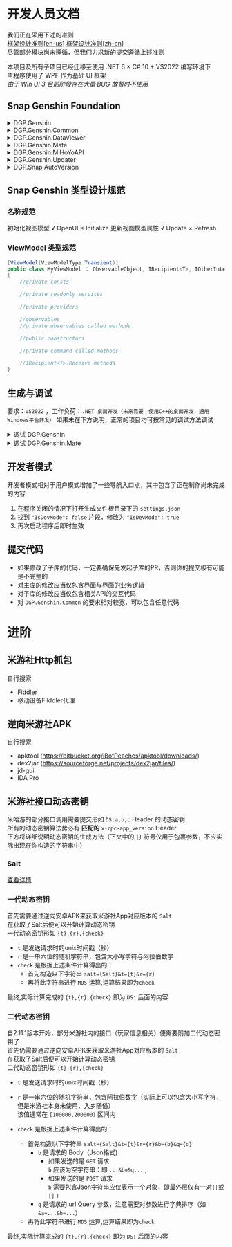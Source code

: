 # 开发人员文档

我们正在采用下述的准则  
[框架设计准则[en-us]](https://docs.microsoft.com/en-us/dotnet/standard/design-guidelines/) [框架设计准则[zh-cn]](https://docs.microsoft.com/zh-cn/dotnet/standard/design-guidelines/)  
尽管部分模块尚未遵循，但我们力求新的提交遵循上述准则
 
本项目及所有子项目已经迁移至使用 .NET 6 × C# 10 + VS2022 编写环境下  
主程序使用了 WPF 作为基础 UI 框架  
*由于 Win UI 3 目前阶段存在大量  BUG  故暂时不使用*

## Snap Genshin Foundation

<details>
<summary>DGP.Genshin</summary>

主程序

</details>

<details>
<summary>DGP.Genshin.Common</summary>

公共组件支持库

* 包含**请求与响应模式**的基本类型
* 包含大量的扩展方法
* 包含了核心日志功能
* 包含了简单的下载器实现

</details>

<details>
<summary>DGP.Genshin.DataViewer</summary>

解包数据可视化呈现

* 不再积极维护

</details>
<details>
<summary>DGP.Genshin.Mate</summary>

树脂便捷显示

* 独立程序，点击系统托盘图标显示实时树脂

</details>

<details>
<summary>DGP.Genshin.MiHoYoAPI</summary>

米哈游原神API交互

* 祈愿记录（完全封装）
* 玩家信息查询相关
* 实时便笺
* 签到与补签
* 用户信息与角色信息
* 米游社帖子
* 旅行日志信息
* 玩家信息对外展示开关
* 米游社每日任务

</details>

<details>
<summary>DGP.Genshin.Updater</summary>

更新器

* 支持自动与手动安装
</details>

<details>
<summary>DGP.Snap.AutoVersion</summary>

用于生成主项目时自动更改版本号

</details>

## Snap Genshin 类型设计规范

### 名称规范

初始化视图模型 √ OpenUI × Initialize
更新视图模型属性 √ Update × Refresh

### ViewModel 类型规范

``` c#
[ViewModel(ViewModelType.Transient)]
public class MyViewModel ： ObservableObject, IRecipient<T>, IOtherInterface
{
    //private consts

    //private readonly services

    //private providers

    //observables
    //private observables called methods

    //public constructors

    //private command called methods

    //IRecipient<T>.Receive methods
}
```


## 生成与调试

要求：`VS2022` ，工作负荷：`.NET 桌面开发（未来需要：使用C++的桌面开发，通用Windows平台开发）`
如果未在下方说明，正常的项目均可按常见的调试方法调试

<details>
<summary>调试 DGP.Genshin</summary>

1. 生成 `DGP.Snap.AutoVersion` 项目
1. 生成 `DGP.Genshin` 项目
1. 将 根目录的 `Metadata` 文件夹复制到 `Build\Debug\net6.0-windows10.0.18362.0`
1. *注：`MetaData` 文件夹有时不会即时随仓库更新，可以从最新的发行版中提取*
1. 现在就可以正常调试程序了

如无必要，请勿随意更改`生成事件`与`生成后事件`
</details>

<details>
<summary>调试 DGP.Genshin.Mate</summary>

1. 生成 `DGP.Genshin.Mate` 项目
1. 将 `Build\Debug\net6.0-windows10.0.18362.0` 文件夹下的 `cookielist.dat` 复制到 `Build\Debug-Mate\net6.0-windows10.0.18362.0` 文件夹下
1. 我们假定你在做上一步前已经完成了一次主程序的调试并输入了有效的cookie并正常退出程序
1. 现在就可以正常调试程序了

</details>

## 开发者模式

开发者模式相对于用户模式增加了一些导航入口点，其中包含了正在制作尚未完成的内容
1. 在程序关闭的情况下打开生成文件根目录下的 `settings.json`
1. 找到 `"IsDevMode": false` 片段，修改为 `"IsDevMode": true`
1. 再次启动程序后即时生效

## 提交代码

* 如果修改了子库的代码，一定要确保先发起子库的PR，否则你的提交极有可能是不完整的
* 对主库的修改应当仅包含界面与界面的业务逻辑
* 对子库的修改应当仅包含相关API的交互代码
* 对 `DGP.Genshin.Common` 的要求相对较宽，可以包含任意代码


# 进阶

## 米游社Http抓包

自行搜索 
* Fiddler
* 移动设备Filddler代理

## 逆向米游社APK

自行搜索
* apktool (https://bitbucket.org/iBotPeaches/apktool/downloads/)
* dex2jar (https://sourceforge.net/projects/dex2jar/files/)
* jd-gui
* IDA Pro

## 米游社接口动态密钥

米哈游的部分接口调用需要提交形如 `DS:a,b,c` Header 的动态密钥  
所有的动态密钥算法势必有 **匹配的** `x-rpc-app_version` Header  
下方将详细说明动态密钥的生成方法（下文中的 `{}` 符号仅用于包裹参数，不应实际出现在你构造的字符串中）

### Salt

[查看详情](https://gist.github.com/Lightczx/373c5940b36e24b25362728b52dec4fd)

### 一代动态密钥

首先需要通过逆向安卓APK来获取米游社App对应版本的 `Salt`  
在获取了Salt后便可以开始计算动态密钥  
一代动态密钥形如 `{t},{r},{check}`  
* `t` 是发送请求时的unix时间戳（秒）  
* `r` 是一串六位的随机字符串，包含大小写字符与阿拉伯数字  
* `check` 是根据上述条件计算得出的：  
    * 首先构造以下字符串 `salt={Salt}&t={t}&r={r}` 
    * 再将此字符串进行 `MD5` 运算,运算结果即为`check`

最终,实际计算完成的 `{t},{r},{check}` 即为 `DS:` 后面的内容

### 二代动态密钥

自2.11.1版本开始，部分米游社内的接口（玩家信息相关）便需要附加二代动态密钥了  
首先仍需要通过逆向安卓APK来获取米游社App对应版本的 `Salt`  
在获取了Salt后便可以开始计算动态密钥  
二代动态密钥形如 `{t},{r},{check}`  
* `t` 是发送请求时的unix时间戳（秒）  
* `r` 是一串六位的随机字符串，包含阿拉伯数字（实际上可以包含大小写字符，但是米游社本身未使用，入乡随俗）  
该值通常在 `[100000,200000)` 区间内
* `check` 是根据上述条件计算得出的：  

    * 首先构造以下字符串 `salt={Salt}&t={t}&r={r}&b={b}&q={q}`
        * `b` 是请求的 Body（Json格式)
            * 如果发送的是 `GET` 请求  
            `b` 应该为空字符串：即 `...&b=&q...` , 
            * 如果发送的是 `POST` 请求  
            `b` 需要包含Json字符串应仅表示一个对象，即最外层仅有一对`{}`或`[]` ）
        * `q` 是请求的 url Query 参数，注意需要对参数进行字典排序（如 `&a=...&b=...`）
    * 再将此字符串进行 `MD5` 运算,运算结果即为`check`

最终,实际计算完成的 `{t},{r},{check}` 即为 `DS:` 后面的内容